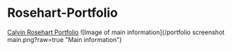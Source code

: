 # Rosehart-Portfolio
<a href="https://c-rosehart.github.io/" target="_blank">Calvin Rosehart Portfolio</a>
![Image of main information](/portfolio screenshot main.png?raw=true "Main information")

